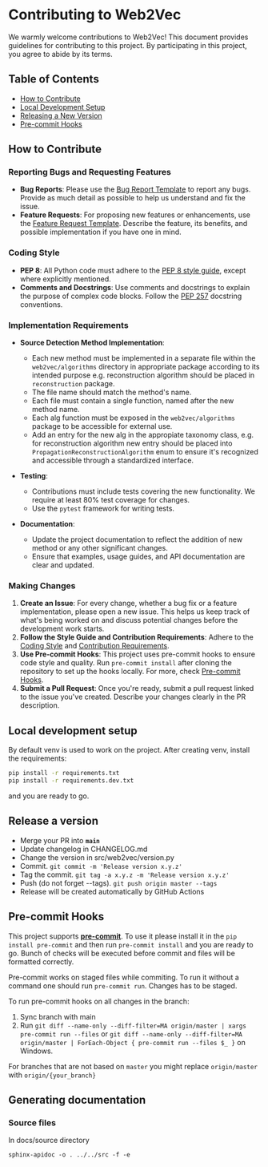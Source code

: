 # Contributing to Web2Vec

We warmly welcome contributions to Web2Vec! This document provides guidelines for contributing to this project. By participating in this project, you agree to abide by its terms.

## Table of Contents
- [How to Contribute](#how-to-contribute)
- [Local Development Setup](#local-development-setup)
- [Releasing a New Version](#releasing-a-new-version)
- [Pre-commit Hooks](#pre-commit-hooks)

## How to Contribute

### Reporting Bugs and Requesting Features

- **Bug Reports**: Please use the [Bug Report Template](.github/ISSUE_TEMPLATE/bug_report.md) to report any bugs. Provide as much detail as possible to help us understand and fix the issue.
- **Feature Requests**: For proposing new features or enhancements, use the [Feature Request Template](.github/ISSUE_TEMPLATE/feature_request.md). Describe the feature, its benefits, and possible implementation if you have one in mind.

### Coding Style

- **PEP 8**: All Python code must adhere to the [PEP 8 style guide](https://www.python.org/dev/peps/pep-0008/), except where explicitly mentioned.
- **Comments and Docstrings**: Use comments and docstrings to explain the purpose of complex code blocks. Follow the [PEP 257](https://www.python.org/dev/peps/pep-0257/) docstring conventions.

### Implementation Requirements

- **Source Detection Method Implementation**:
  - Each new method must be implemented in a separate file within the `web2vec/algorithms` directory in appropriate package according to its intended purpose e.g. reconstruction algorithm should be placed in `reconstruction` package.
  - The file name should match the method's name.
  - Each file must contain a single function, named after the new method name.
  - Each alg function must be exposed in the `web2vec/algorithms` package to be accessible for external use.
  - Add an entry for the new alg in the appropiate taxonomy class, e.g. for reconstruction algorithm new entry should be placed into `PropagationReconstructionAlgorithm` enum to ensure it's recognized and accessible through a standardized interface.

- **Testing**:
  - Contributions must include tests covering the new functionality. We require at least 80% test coverage for changes.
  - Use the `pytest` framework for writing tests.

- **Documentation**:
  - Update the project documentation to reflect the addition of new method or any other significant changes.
  - Ensure that examples, usage guides, and API documentation are clear and updated.

### Making Changes

1. **Create an Issue**: For every change, whether a bug fix or a feature implementation, please open a new issue. This helps us keep track of what's being worked on and discuss potential changes before the development work starts.
2. **Follow the Style Guide and Contribution Requirements**: Adhere to the [Coding Style](#coding-style) and [Contribution Requirements](#contribution-requirements).
3. **Use Pre-commit Hooks**: This project uses pre-commit hooks to ensure code style and quality. Run `pre-commit install` after cloning the repository to set up the hooks locally. For more, check [Pre-commit Hooks](#pre-commit-hooks).
4. **Submit a Pull Request**: Once you're ready, submit a pull request linked to the issue you've created. Describe your changes clearly in the PR description.


## Local development setup

By default venv is used to work on the project. After creating venv, install the requirements:

```bash
pip install -r requirements.txt
pip install -r requirements.dev.txt
```
and you are ready to go.

## Release a version

- Merge your PR into **`main`**
- Update changelog in CHANGELOG.md
- Change the version in src/web2vec/version.py
- Commit. `git commit -m 'Release version x.y.z'`
- Tag the commit. `git tag -a x.y.z -m 'Release version x.y.z'`
- Push (do not forget --tags). `git push origin master --tags`
- Release will be created automatically by GitHub Actions


## Pre-commit Hooks

This project supports [**pre-commit**](https://pre-commit.com/). To use it please install it
in the `pip install pre-commit` and then run `pre-commit install` and you are ready to go.
Bunch of checks will be executed before commit and files will be formatted correctly.

Pre-commit works on staged files while commiting. To run it without a command one should run `pre-commit run`. Changes has to be staged.

To run pre-commit hooks on all changes in the branch:

1.  Sync branch with main
2.  Run `git diff --name-only --diff-filter=MA origin/master | xargs pre-commit run --files` or `git diff --name-only --diff-filter=MA origin/master | ForEach-Object { pre-commit run --files $_ }` on Windows.

For branches that are not based on `master` you might replace `origin/master` with `origin/{your_branch}`

## Generating documentation
### Source files
In docs/source directory
```shell
sphinx-apidoc -o . ../../src -f -e
```
